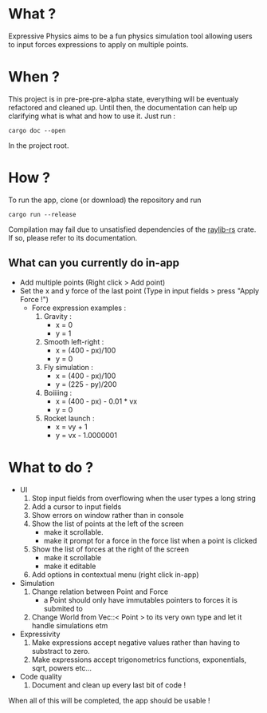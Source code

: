 # What ?

Expressive Physics aims to be a fun physics simulation tool allowing users to input forces expressions to apply on multiple points.

# When ?

This project is in pre-pre-pre-alpha state, everything will be eventualy refactored and cleaned up. Until then, the documentation can
help up clarifying what is what and how to use it. Just run :
```
cargo doc --open
```
In the project root.

# How ?

To run the app, clone (or download) the repository and run
```
cargo run --release
```
Compilation may fail due to unsatisfied dependencies of the [raylib-rs](https://docs.rs/crate/raylib/latest) crate. If so, please refer to
its documentation.

## What can you currently do in-app

* Add multiple points (Right click > Add point)
* Set the x and y force of the last point (Type in input fields > press "Apply Force !")
	* Force expression examples :
		1. Gravity :
			* x = 0
			* y = 1
		1. Smooth left-right :
			* x = (400 - px)/100
			* y = 0
		1. Fly simulation :
			* x = (400 - px)/100
			* y = (225 - py)/200
		1. Boiiiing :
			* x = (400 - px) - 0.01 * vx
			* y = 0
		1. Rocket launch :
			* x = vy + 1
			* y = vx - 1.0000001

# What to do ?

* UI
	1. Stop input fields from overflowing when the user types a long string
	1. Add a cursor to input fields
	1. Show errors on window rather than in console
	1. Show the list of points at the left of the screen
		* make it scrollable.
		* make it prompt for a force in the force list when a point is clicked
	1. Show the list of forces at the right of the screen
		* make it scrollable
		* make it editable
	1. Add options in contextual menu (right click in-app)
* Simulation
	1. Change relation between Point and Force
		* a Point should only have immutables pointers to forces it is submited to
	1. Change World from Vec::< Point > to its very own type and let it handle simulations etm
* Expressivity
	1. Make expressions accept negative values rather than having to substract to zero.
	1. Make expressions accept trigonometrics functions, exponentials, sqrt, powers etc...
* Code quality
	1. Document and clean up every last bit of code !

When all of this will be completed, the app should be usable !